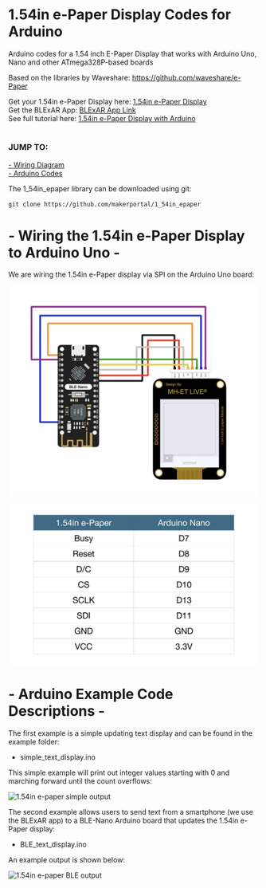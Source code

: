 # 1.54in e-Paper Display Codes for Arduino
Arduino codes for a 1.54 inch E-Paper Display that works with Arduino Uno, Nano and other ATmega328P-based boards

Based on the libraries by Waveshare: https://github.com/waveshare/e-Paper

Get your 1.54in e-Paper Display here: [1.54in e-Paper Display](https://makersportal.com/shop/e-paper-display-for-arduino) <br>
Get the BLExAR App: [BLExAR App Link](https://makersportal.com/blexar) <br>
See full tutorial here: [1.54in e-Paper Display with Arduino](https://makersportal.com/blog/) <br>

# 
### JUMP TO:
<a href="#wiring">- Wiring Diagram</a><br>
<a href="#arduino">- Arduino Codes</a><br>

The 1_54in_epaper library can be downloaded using git:

    git clone https://github.com/makerportal/1_54in_epaper

<a id="wiring"></a>
# - Wiring the 1.54in e-Paper Display to Arduino Uno -
We are wiring the 1.54in e-Paper display via SPI on the Arduino Uno board:

![1.54in e-paper wiring with BLE Nano](/images/1_54in_epaper_wiring_w_BLE_nano.jpg)

![1.54in e-paper wiring table with BLE Nano](/images/epaper_BLE_nano_wiring_table.png)

<a id="arduino"></a>
# - Arduino Example Code Descriptions -
The first example is a simple updating text display and can be found in the example folder:

- simple_text_display.ino

This simple example will print out integer values starting with 0 and marching forward until the count overflows:

![1.54in e-paper simple output](https://images.squarespace-cdn.com/content/v1/59b037304c0dbfb092fbe894/1625758194858-ULANDH0XWTN2BFPMTR8S/epaper_display_simple_counter.JPG?format=1000w)

The second example allows users to send text from a smartphone (we use the BLExAR app) to a BLE-Nano Arduino board that updates the 1.54in e-Paper display:

- BLE_text_display.ino

An example output is shown below:

![1.54in e-paper BLE output](https://images.squarespace-cdn.com/content/v1/59b037304c0dbfb092fbe894/1625758054341-JR6QSP5KLM0XP7UCJWM1/epaper_display_BLE_hi_arduino.JPG?format=1500w)
